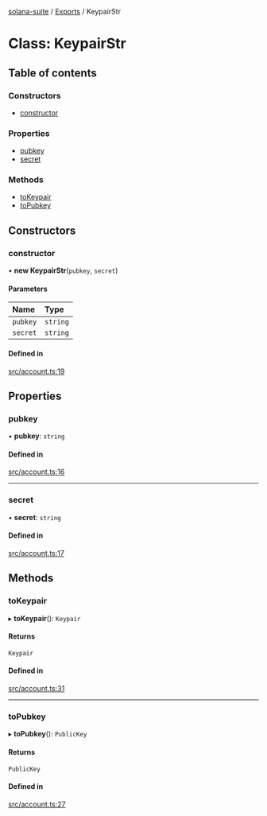 [solana-suite](../README.md) / [Exports](../modules.md) / KeypairStr

# Class: KeypairStr

## Table of contents

### Constructors

- [constructor](KeypairStr.md#constructor)

### Properties

- [pubkey](KeypairStr.md#pubkey)
- [secret](KeypairStr.md#secret)

### Methods

- [toKeypair](KeypairStr.md#tokeypair)
- [toPubkey](KeypairStr.md#topubkey)

## Constructors

### constructor

• **new KeypairStr**(`pubkey`, `secret`)

#### Parameters

| Name | Type |
| :------ | :------ |
| `pubkey` | `string` |
| `secret` | `string` |

#### Defined in

[src/account.ts:19](https://github.com/fukaoi/solana-suite/blob/bbfcf40/src/account.ts#L19)

## Properties

### pubkey

• **pubkey**: `string`

#### Defined in

[src/account.ts:16](https://github.com/fukaoi/solana-suite/blob/bbfcf40/src/account.ts#L16)

___

### secret

• **secret**: `string`

#### Defined in

[src/account.ts:17](https://github.com/fukaoi/solana-suite/blob/bbfcf40/src/account.ts#L17)

## Methods

### toKeypair

▸ **toKeypair**(): `Keypair`

#### Returns

`Keypair`

#### Defined in

[src/account.ts:31](https://github.com/fukaoi/solana-suite/blob/bbfcf40/src/account.ts#L31)

___

### toPubkey

▸ **toPubkey**(): `PublicKey`

#### Returns

`PublicKey`

#### Defined in

[src/account.ts:27](https://github.com/fukaoi/solana-suite/blob/bbfcf40/src/account.ts#L27)
